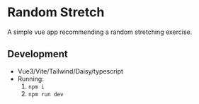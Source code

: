 # Random Stretch

A simple vue app recommending a random stretching exercise.

## Development

- Vue3/Vite/Tailwind/Daisy/typescript
- Running:
    1. `npm i`
    2. `npm run dev`